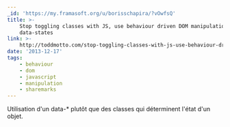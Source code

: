 ```yaml
---
_id: 'https://my.framasoft.org/u/borisschapira/?vOwfsQ'
title: >-
    Stop toggling classes with JS, use behaviour driven DOM manipulation with
    data-states
link: >-
    http://toddmotto.com/stop-toggling-classes-with-js-use-behaviour-driven-dom-manipulation-with-data-states/
date: '2013-12-17'
tags:
    - behaviour
    - dom
    - javascript
    - manipulation
    - sharemarks
---
```


<div class="markdown"><p>Utilisation d'un data-* plutôt que des classes qui déterminent l'état d'un objet.
</p></div>

